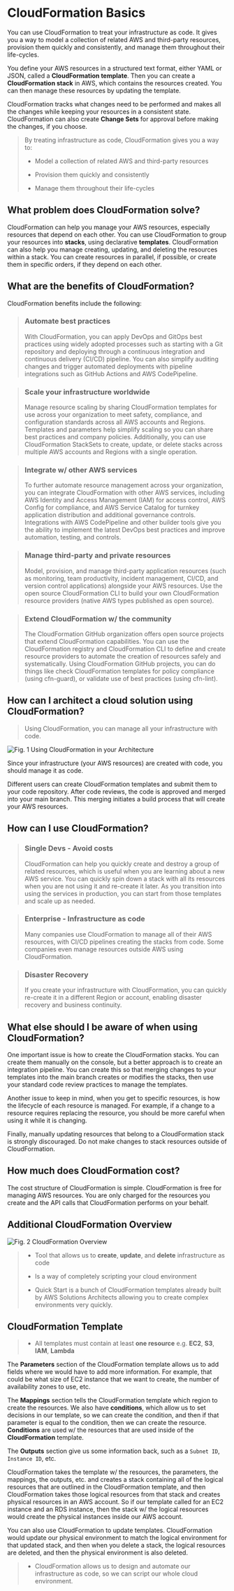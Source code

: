 # CloudFormation Basics

You can use CloudFormation to treat your infrastructure as code. It gives you a way to model a collection of related AWS and third-party resources, provision them quickly and consistently, and manage them throughout their life-cycles.

You define your AWS resources in a structured text format, either YAML or JSON, called a **CloudFormation template**. Then you can create a **CloudFormation stack** in AWS, which contains the resources created. You can then manage these resources by updating the template.

CloudFormation tracks what changes need to be performed and makes all the changes while keeping your resources in a consistent state. CloudFormation can also create **Change Sets** for approval before making the changes, if you choose.

> By treating infrastructure as code, CloudFormation gives you a way to:
>
> * Model a collection of related AWS and third-party resources
>
> * Provision them quickly and consistently
>
> * Manage them throughout their life-cycles

## What problem does CloudFormation solve?

CloudFormation can help you manage your AWS resources, especially resources that depend on each other. You can use CloudFormation to group your resources into **stacks**, using declarative **templates**. CloudFormation can also help you manage creating, updating, and deleting the resources within a stack. You can create resources in parallel, if possible, or create them in specific orders, if they depend on each other.

## What are the benefits of CloudFormation?

CloudFormation benefits include the following:

> ### Automate best practices
>
> With CloudFormation, you can apply DevOps and GitOps best practices using widely adopted processes such as starting with a Git repository and deploying through a continuous integration and continuous delivery (CI/CD) pipeline. You can also simplify auditing changes and trigger automated deployments with pipeline integrations such as GitHub Actions and AWS CodePipeline.

> ### Scale your infrastructure worldwide
>
> Manage resource scaling by sharing CloudFormation templates for use across your organization to meet safety, compliance, and configuration standards across all AWS accounts and Regions. Templates and parameters help simplify scaling so you can share best practices and company policies. Additionally, you can use CloudFormation StackSets to create, update, or delete stacks across multiple AWS accounts and Regions with a single operation. 

> ### Integrate w/ other AWS services
>
> To further automate resource management across your organization, you can integrate CloudFormation with other AWS services, including AWS Identity and Access Management (IAM) for access control, AWS Config for compliance, and AWS Service Catalog for turnkey application distribution and additional governance controls. Integrations with AWS CodePipeline and other builder tools give you the ability to implement the latest DevOps best practices and improve automation, testing, and controls.

> ### Manage third-party and private resources
>
> Model, provision, and manage third-party application resources (such as monitoring, team productivity, incident management, CI/CD, and version control applications) alongside your AWS resources. Use the open source CloudFormation CLI to build your own CloudFormation resource providers (native AWS types published as open source).

> ### Extend CloudFormation w/ the community
>
> The CloudFormation GitHub organization offers open source projects that extend CloudFormation capabilities. You can use the CloudFormation registry and CloudFormation CLI to define and create resource providers to automate the creation of resources safely and systematically. Using CloudFormation GitHub projects, you can do things like check CloudFormation templates for policy compliance (using cfn-guard), or validate use of best practices (using cfn-lint).

## How can I architect a cloud solution using CloudFormation?

> Using CloudFormation, you can manage all your infrastructure with code.

![Fig. 1 Using CloudFormation in your Architecture](../../../../img/SAA-CO2/high-availability-architecture/cloudformation/diag01.png)

Since your infrastructure (your AWS resources) are created with code, you should manage it as code.

Different users can create CloudFormation templates and submit them to your code repository. After code reviews, the code is approved and merged into your main branch. This merging initiates a build process that will create your AWS resources.

## How can I use CloudFormation?

> ### Single Devs - Avoid costs
>
> CloudFormation can help you quickly create and destroy a group of related resources, which is useful when you are learning about a new AWS service. You can quickly spin down a stack with all its resources when you are not using it and re-create it later. As you transition into using the services in production, you can start from those templates and scale up as needed.

> ### Enterprise - Infrastructure as code
>
> Many companies use CloudFormation to manage all of their AWS resources, with CI/CD pipelines creating the stacks from code. Some companies even manage resources outside AWS using CloudFormation.

> ### Disaster Recovery
>
> If you create your infrastructure with CloudFormation, you can quickly re-create it in a different Region or account, enabling disaster recovery and business continuity.

## What else should I be aware of when using CloudFormation?

One important issue is how to create the CloudFormation stacks. You can create them manually on the console, but a better approach is to create an integration pipeline. You can create this so that merging changes to your templates into the main branch creates or modifies the stacks, then use your standard code review practices to manage the templates.

Another issue to keep in mind, when you get to specific resources, is how the lifecycle of each resource is managed. For example, if a change to a resource requires replacing the resource, you should be more careful when using it while it is changing. 

Finally, manually updating resources that belong to a CloudFormation stack is strongly discouraged. Do not make changes to stack resources outside of CloudFormation.

## How much does CloudFormation cost?

The cost structure of CloudFormation is simple. CloudFormation is free for managing AWS resources. You are only charged for the resources you create and the API calls that CloudFormation performs on your behalf.

## Additional CloudFormation Overview

![Fig. 2 CloudFormation Overview](../../../../img/SAA-CO2/high-availability-architecture/cloudformation/diagram.png)

> * Tool that allows us to **create**, **update**, and **delete** infrastructure as code
>
> * Is a way of completely scripting your cloud environment
>
> * Quick Start is a bunch of CloudFormation templates already built by AWS Solutions Architects allowing you to create complex environments very quickly.

## CloudFormation Template

> * All templates must contain at least **one resource** e.g. **EC2**, **S3**, **IAM**, **Lambda**

The **Parameters** section of the CloudFormation template allows us to add fields where we would have to add more information. For example, that could be what size of EC2 instance that we want to create, the number of availability zones to use, etc.

The **Mappings** section tells the CloudFormation template which region to create the resources. We also have **conditions**, which allow us to set decisions in our template, so we can create the condition, and then if that parameter is equal to the condition, then we can create the resource. **Conditions** are used w/ the resources that are used inside of the **CloudFormation** template.

The **Outputs** section give us some information back, such as a `Subnet ID`, `Instance ID`, etc.

CloudFormation takes the template w/ the resources, the parameters, the mappings, the outputs, etc. and creates a stack containing all of the logical resources that are outlined in the CloudFormation template, and then CloudFormation takes those logical resources from that stack and creates physical resources in an AWS account. So if our template called for an EC2 instance and an RDS instance, then the stack w/ the logical resources would create the physical instances inside our AWS account.

You can also use CloudFormation to update templates. CloudFormation would update our physical environment to match the logical environment for that updated stack, and then when you delete a stack, the logical resources are deleted, and then the physical environment is also deleted.

> * CloudFormation allows us to design and automate our infrastructure as code, so we can script our whole cloud environment.
